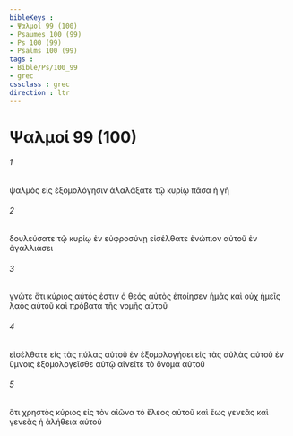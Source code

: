 ```yaml
---
bibleKeys : 
- Ψαλμοί 99 (100)
- Psaumes 100 (99)
- Ps 100 (99)
- Psalms 100 (99)
tags : 
- Bible/Ps/100_99
- grec
cssclass : grec
direction : ltr
---
```


# Ψαλμοί 99 (100)

###### 1
ψαλμὸς εἰς ἐξομολόγησιν ἀλαλάξατε τῷ κυρίῳ πᾶσα ἡ γῆ
###### 2
δουλεύσατε τῷ κυρίῳ ἐν εὐφροσύνῃ εἰσέλθατε ἐνώπιον αὐτοῦ ἐν ἀγαλλιάσει
###### 3
γνῶτε ὅτι κύριος αὐτός ἐστιν ὁ θεός αὐτὸς ἐποίησεν ἡμᾶς καὶ οὐχ ἡμεῖς λαὸς αὐτοῦ καὶ πρόβατα τῆς νομῆς αὐτοῦ
###### 4
εἰσέλθατε εἰς τὰς πύλας αὐτοῦ ἐν ἐξομολογήσει εἰς τὰς αὐλὰς αὐτοῦ ἐν ὕμνοις ἐξομολογεῖσθε αὐτῷ αἰνεῖτε τὸ ὄνομα αὐτοῦ
###### 5
ὅτι χρηστὸς κύριος εἰς τὸν αἰῶνα τὸ ἔλεος αὐτοῦ καὶ ἕως γενεᾶς καὶ γενεᾶς ἡ ἀλήθεια αὐτοῦ
